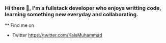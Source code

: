 ### Hi there 👋, I'm a fullstack developer who enjoys writting code, learning something new everyday and collaborating.

** Find me on

- Twitter https://twitter.com/KalsMuhammad
